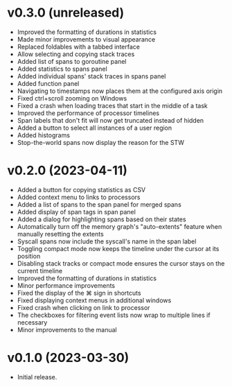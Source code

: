 # v0.3.0 (unreleased)

- Improved the formatting of durations in statistics
- Made minor improvements to visual appearance
- Replaced foldables with a tabbed interface
- Allow selecting and copying stack traces
- Added list of spans to goroutine panel
- Added statistics to spans panel
- Added individual spans' stack traces in spans panel
- Added function panel
- Navigating to timestamps now places them at the configured axis origin
- Fixed ctrl+scroll zooming on Windows
- Fixed a crash when loading traces that start in the middle of a task
- Improved the performance of processor timelines
- Span labels that don't fit will now get truncated instead of hidden
- Added a button to select all instances of a user region
- Added histograms
- Stop-the-world spans now display the reason for the STW


# v0.2.0 (2023-04-11)

- Added a button for copying statistics as CSV
- Added context menu to links to processors
- Added a list of spans to the span panel for merged spans
- Added display of span tags in span panel
- Added a dialog for highlighting spans based on their states
- Automatically turn off the memory graph's "auto-extents" feature when manually resetting the extents
- Syscall spans now include the syscall's name in the span label
- Toggling compact mode now keeps the timeline under the cursor at its position
- Disabling stack tracks or compact mode ensures the cursor stays on the current timeline
- Improved the formatting of durations in statistics
- Minor performance improvements
- Fixed the display of the ⌘ sign in shortcuts
- Fixed displaying context menus in additional windows
- Fixed crash when clicking on link to processor
- The checkboxes for filtering event lists now wrap to multiple lines if necessary
- Minor improvements to the manual


# v0.1.0 (2023-03-30)

- Initial release.
